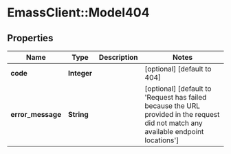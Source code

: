 # EmassClient::Model404

## Properties
Name | Type | Description | Notes
------------ | ------------- | ------------- | -------------
**code** | **Integer** |  | [optional] [default to 404]
**error_message** | **String** |  | [optional] [default to &#x27;Request has failed because the URL provided in the request did not match any available endpoint locations&#x27;]

